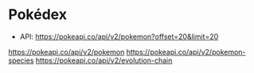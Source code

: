 # Pokédex

- API: https://pokeapi.co/api/v2/pokemon?offset=20&limit=20

https://pokeapi.co/api/v2/pokemon
https://pokeapi.co/api/v2/pokemon-species
https://pokeapi.co/api/v2/evolution-chain
